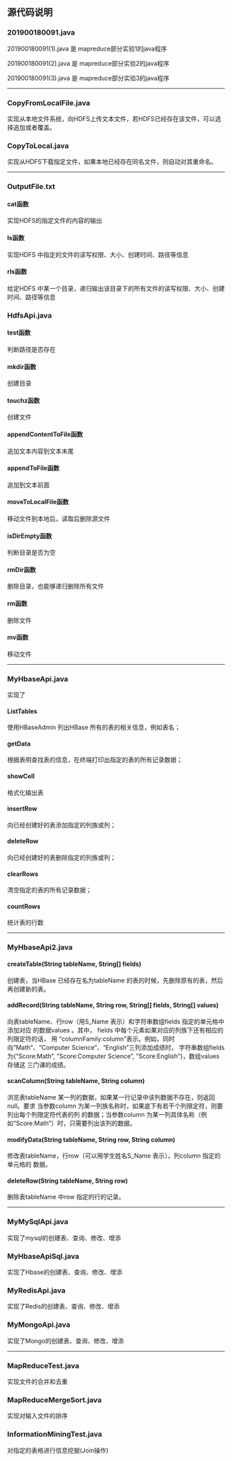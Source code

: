 ## 源代码说明





### 201900180091.java

201900180091(1).java 是 mapreduce部分实验1的java程序

201900180091(2).java 是 mapreduce部分实验2的java程序

201900180091(3).java 是 mapreduce部分实验3的java程序

---

### CopyFromLocalFile.java

​	实现从本地文件系统，向HDFS上传文本文件，若HDFS已经存在该文件，可以选择追加或者覆盖。

### CopyToLocal.java

​	实现从HDFS下载指定文件，如果本地已经存在同名文件，则自动对其重命名。

---

### OutputFile.txt

#### cat函数

实现HDFS的指定文件的内容的输出

#### ls函数

实现HDFS 中指定的文件的读写权限、大小、创建时间、路径等信息

#### rls函数

给定HDFS 中某一个目录，递归输出该目录下的所有文件的读写权限、大小、创建时间、路径等信息

### HdfsApi.java

#### test函数

判断路径是否存在

#### mkdir函数

创建目录

#### touchz函数

创建文件

#### appendContentToFile函数

追加文本内容到文本末尾

#### appendToFile函数

追加到文本前面

#### moveToLocalFile函数

移动文件到本地后，读取后删除源文件

#### isDirEmpty函数

判断目录是否为空

#### rmDir函数

删除目录，也能够递归删除所有文件

#### rm函数

 删除文件

#### mv函数

移动文件

---

### MyHbaseApi.java

实现了

#### ListTables

使用HBaseAdmin 列出HBase 所有的表的相关信息，例如表名；

#### getData

根据表明查找表的信息，在终端打印出指定的表的所有记录数据；

#### showCell

格式化输出表

#### insertRow

向已经创建好的表添加指定的列族或列；

#### deleteRow

向已经创建好的表删除指定的列族或列；

#### clearRows

清空指定的表的所有记录数据；

#### countRows

统计表的行数

---

### MyHbaseApi2.java

#### createTable(String tableName, String[] fields)

创建表，当HBase 已经存在名为tableName 的表的时候，先删除原有的表，然后再创建新的表。

#### addRecord(String tableName, String row, String[] fields, String[] values)

向表tableName、行row（用S_Name 表示）和字符串数组fields 指定的单元格中添加对应
的数据values 。其中， fields 中每个元素如果对应的列族下还有相应的列限定符的话， 用
“columnFamily:column”表示。例如，同时向“Math”、“Computer Science”、“English”三列添加成绩时，
字符串数组fields 为{“Score:Math”, ”Score:Computer Science”, ”Score:English”}，数组values 存储这
三门课的成绩。

#### scanColumn(String tableName, String column)

浏览表tableName 某一列的数据，如果某一行记录中该列数据不存在，则返回null。要求
当参数column 为某一列族名称时，如果底下有若干个列限定符，则要列出每个列限定符代表的列
的数据；当参数column 为某一列具体名称（例如“Score:Math”）时，只需要列出该列的数据。

#### modifyData(String tableName, String row, String column)

修改表tableName，行row（可以用学生姓名S_Name 表示），列column 指定的单元格的
数据。

#### deleteRow(String tableName, String row)

删除表tableName 中row 指定的行的记录。

---

### MyMySqlApi.java

实现了mysql的创建表、查询、修改、增添

### MyHbaseApiSql.java

实现了Hbase的创建表、查询、修改、增添

### MyRedisApi.java

实现了Redis的创建表、查询、修改、增添

### MyMongoApi.java

实现了Mongo的创建表、查询、修改、增添

---

### MapReduceTest.java

实现文件的合并和去重

### MapReduceMergeSort.java

实现对输入文件的排序

### InformationMiningTest.java

对指定的表格进行信息挖掘(Join操作)




